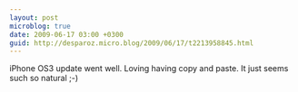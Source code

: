 ```yaml
---
layout: post
microblog: true
date: 2009-06-17 03:00 +0300
guid: http://desparoz.micro.blog/2009/06/17/t2213958845.html
---
```

iPhone OS3 update went well. Loving having copy and paste. It just seems such so natural ;-)
